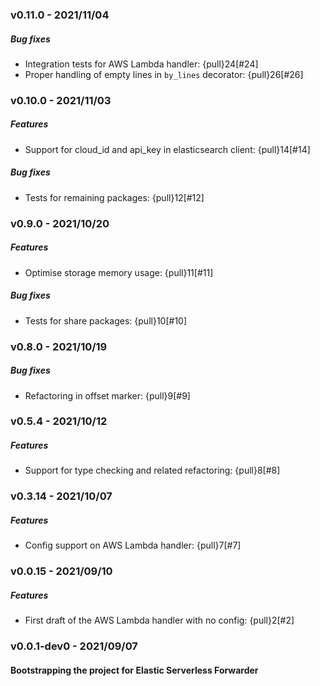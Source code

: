 ### v0.11.0 - 2021/11/04
##### Bug fixes
* Integration tests for AWS Lambda handler: {pull}24[#24]
* Proper handling of empty lines in `by_lines` decorator: {pull}26[#26]

### v0.10.0 - 2021/11/03
##### Features
* Support for cloud_id and api_key in elasticsearch client: {pull}14[#14]
##### Bug fixes
* Tests for remaining packages: {pull}12[#12]

### v0.9.0 - 2021/10/20
##### Features
* Optimise storage memory usage: {pull}11[#11]
##### Bug fixes
* Tests for share packages: {pull}10[#10]

### v0.8.0 - 2021/10/19
##### Bug fixes
* Refactoring in offset marker: {pull}9[#9]

### v0.5.4 - 2021/10/12
##### Features
* Support for type checking and related refactoring: {pull}8[#8]


### v0.3.14 - 2021/10/07
##### Features
* Config support on AWS Lambda handler: {pull}7[#7]

### v0.0.15 - 2021/09/10
##### Features
* First draft of the AWS Lambda handler with no config: {pull}2[#2]

### v0.0.1-dev0 - 2021/09/07

#### Bootstrapping the project for Elastic Serverless Forwarder

